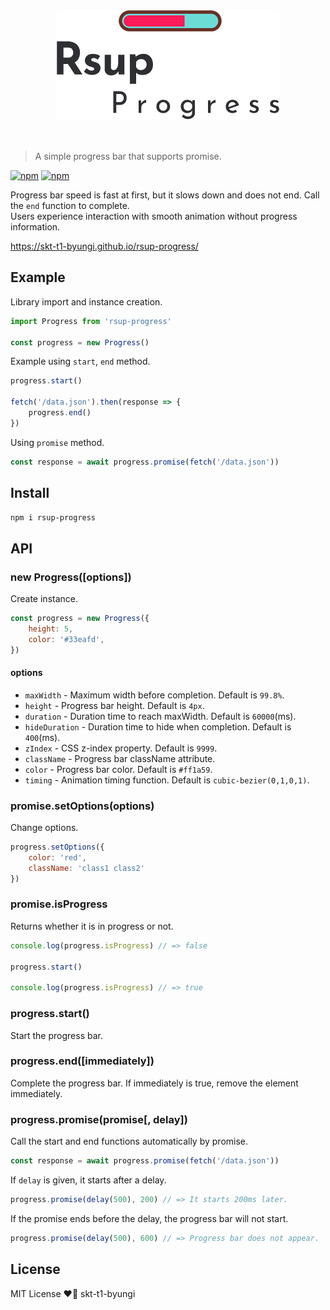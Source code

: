 <div align="center">
    <img src="./logo.png">
</div>
<br><br>

> A simple progress bar that supports promise.

[![npm](https://flat.badgen.net/npm/v/rsup-prgoress)](https://www.npmjs.com/package/rsup-progress)
[![npm](https://flat.badgen.net/npm/license/rsup-prgoress)](#LICENSE)


Progress bar speed is fast at first, but it slows down and does not end. Call the `end` function to complete.<br>
Users experience interaction with smooth animation without progress information.

https://skt-t1-byungi.github.io/rsup-progress/

## Example
Library import and instance creation.
```js
import Progress from 'rsup-progress'

const progress = new Progress()
```

Example using `start`, `end` method.
```js
progress.start()

fetch('/data.json').then(response => {
    progress.end()
})
```

Using `promise` method.
```js
const response = await progress.promise(fetch('/data.json'))
```

## Install
```sh
npm i rsup-progress
```

## API
### new Progress([options])
Create instance.
```js
const progress = new Progress({
    height: 5,
    color: '#33eafd',
})
```

#### options
- `maxWidth` - Maximum width before completion. Default is `99.8%`.
- `height` - Progress bar height. Default is `4px`.
- `duration` - Duration time to reach maxWidth. Default is `60000`(ms).
- `hideDuration` - Duration time to hide when completion. Default is `400`(ms).
- `zIndex` - CSS z-index property. Default is `9999`.
- `className` - Progress bar className attribute.
- `color` - Progress bar color. Default is `#ff1a59`.
- `timing` - Animation timing function. Default is `cubic-bezier(0,1,0,1)`.

### promise.setOptions(options)
Change options.
```js
progress.setOptions({
    color: 'red',
    className: 'class1 class2'
})
```

### promise.isProgress
Returns whether it is in progress or not.
```js
console.log(progress.isProgress) // => false

progress.start()

console.log(progress.isProgress) // => true
```

### progress.start()
Start the progress bar.

### progress.end([immediately])
Complete the progress bar. If immediately is true, remove the element immediately.

### progress.promise(promise[, delay])
Call the start and end functions automatically by promise.
```js
const response = await progress.promise(fetch('/data.json'))
```

If `delay` is given, it starts after a delay.

```js
progress.promise(delay(500), 200) // => It starts 200ms later.
```

If the promise ends before the delay, the progress bar will not start.
```js
progress.promise(delay(500), 600) // => Progress bar does not appear.
```



## License
MIT License ❤️📝 skt-t1-byungi
